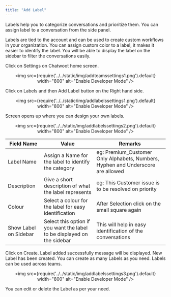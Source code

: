 ```yaml
---
title: "Add Label"
---
```

Labels help you to categorize conversations and prioritize them. You can assign label to a conversation from the side panel.

Labels are tied to the account and can be used to create custom workflows in your organization. You can assign custom color to a label, it makes it easier to identify the label. You will be able to display the label on the sidebar to filter the conversations easily.

Click on Settings on Chatwoot home screen.

<div align="center">

<img src={require('../../static/img/addteamssettings1.png').default} width="800" alt="Enable Developer Mode" />

</div>

Click on Labels and then Add Label button on the Right hand side.
<div align="center">

<img src={require('../../static/img/addlabelssettings1.png').default} width="800" alt="Enable Developer Mode" />

</div>

Screen opens up where you can design your own labels.
<div align="center">

<img src={require('../../static/img/addlabelssettings2.png').default} width="800" alt="Enable Developer Mode" />

</div>  

| Field Name             | Value                                                                    | Remarks                                                                                  |
|------------------------|--------------------------------------------------------------------------|------------------------------------------------------------------------------------------|
| Label Name             | Assign a Name for the label to identify the category                     | eg: Premium_Customer          Only Alphabets, Numbers, Hyphen and Underscore are allowed |
| Description            | Give a short description of what the label represents                    | eg: This Customer issue is to be resolved on priority                                    |
| Colour                 | Select a colour for the label for easy  identification                   | After Selection click on the small square again                                          |
| Show Label on  Sidebar | Select this option if you want the label to  be displayed on the sidebar | This will help in easy identification of the conversations                               |

Click on Create.
Label added successfully message will be displayed. New Label has been created. You can create as many Labels as you need. Labels can be used across teams.
<div align="center">

<img src={require('../../static/img/addlabelssettings3.png').default} width="800" alt="Enable Developer Mode" />

</div>  

You can edit or delete the Label as per your need.

